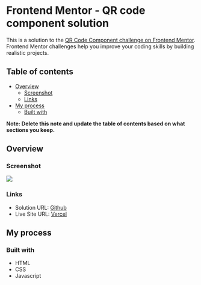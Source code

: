 # Frontend Mentor - QR code component solution

This is a solution to the [QR Code Component challenge on Frontend Mentor](https://www.frontendmentor.io/challenges/qr-code-component-iux_sIO_H). Frontend Mentor challenges help you improve your coding skills by building realistic projects.

## Table of contents

- [Overview](#overview)
  - [Screenshot](#screenshot)
  - [Links](#links)
- [My process](#my-process)
  - [Built with](#built-with)

**Note: Delete this note and update the table of contents based on what sections you keep.**

## Overview

### Screenshot

![](./design/result.png)

### Links

- Solution URL: [Github](https://github.com/CeliTop/frontendmentor.io-solutions/tree/main/QR%20code%20component)
- Live Site URL: [Vercel](https://frontendmentor-io-qr-code-component-celitop.vercel.app/)

## My process

### Built with

- HTML
- CSS
- Javascript
